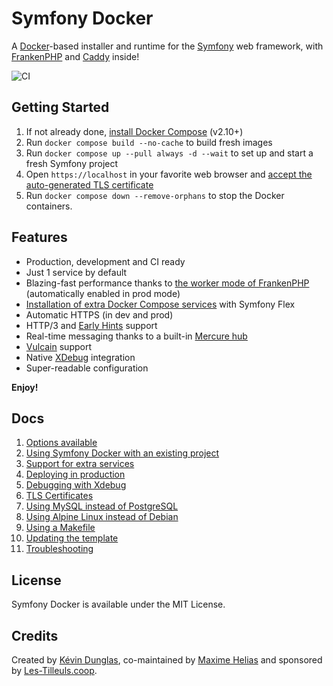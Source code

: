 # Symfony Docker

A [Docker](https://www.docker.com/)-based installer and runtime for the [Symfony](https://symfony.com) web framework,
with [FrankenPHP](https://frankenphp.dev) and [Caddy](https://caddyserver.com/) inside!

![CI](https://github.com/dunglas/symfony-docker/workflows/CI/badge.svg)

## Getting Started

1. If not already done, [install Docker Compose](https://docs.docker.com/compose/install/) (v2.10+)
2. Run `docker compose build --no-cache` to build fresh images
3. Run `docker compose up --pull always -d --wait` to set up and start a fresh Symfony project
4. Open `https://localhost` in your favorite web browser
   and [accept the auto-generated TLS certificate](https://stackoverflow.com/a/15076602/1352334)
5. Run `docker compose down --remove-orphans` to stop the Docker containers.

## Features

* Production, development and CI ready
* Just 1 service by default
* Blazing-fast performance thanks
  to [the worker mode of FrankenPHP](https://github.com/dunglas/frankenphp/blob/main/docs/worker.md) (automatically
  enabled in prod mode)
* [Installation of extra Docker Compose services](docs/extra-services.md) with Symfony Flex
* Automatic HTTPS (in dev and prod)
* HTTP/3 and [Early Hints](https://symfony.com/blog/new-in-symfony-6-3-early-hints) support
* Real-time messaging thanks to a built-in [Mercure hub](https://symfony.com/doc/current/mercure.html)
* [Vulcain](https://vulcain.rocks) support
* Native [XDebug](docs/xdebug.md) integration
* Super-readable configuration

**Enjoy!**

## Docs

1. [Options available](docs/options.md)
2. [Using Symfony Docker with an existing project](docs/existing-project.md)
3. [Support for extra services](docs/extra-services.md)
4. [Deploying in production](docs/production.md)
5. [Debugging with Xdebug](docs/xdebug.md)
6. [TLS Certificates](docs/tls.md)
7. [Using MySQL instead of PostgreSQL](docs/mysql.md)
8. [Using Alpine Linux instead of Debian](docs/alpine.md)
9. [Using a Makefile](docs/makefile.md)
10. [Updating the template](docs/updating.md)
11. [Troubleshooting](docs/troubleshooting.md)

## License

Symfony Docker is available under the MIT License.

## Credits

Created by [Kévin Dunglas](https://dunglas.dev), co-maintained by [Maxime Helias](https://twitter.com/maxhelias) and
sponsored by [Les-Tilleuls.coop](https://les-tilleuls.coop).
